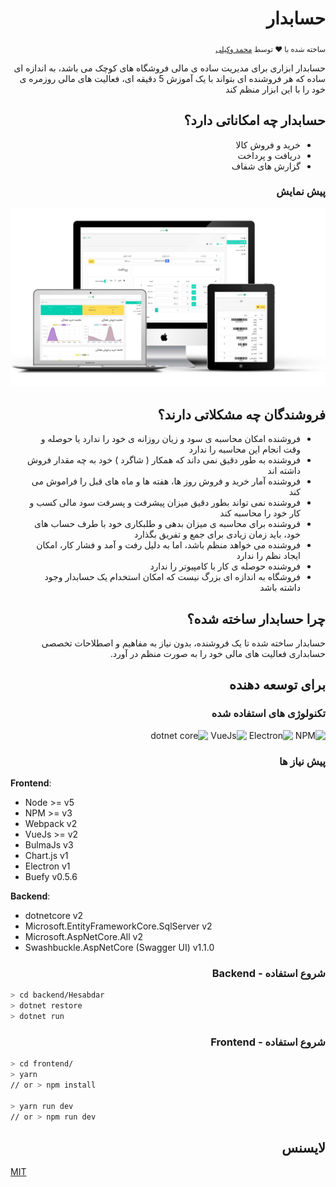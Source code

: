 <div dir="rtl">

# حسابدار

<p>
  <sub>ساخته شده با ❤︎ توسط
    <a href="https://mvakili.github.io">محمد وکیلی</a>
  </sub>
</p>

حسابدار ابزاری  برای مدیریت ساده ی مالی فروشگاه های کوچک می باشد، به اندازه ای ساده که هر فروشنده ای بتواند با یک آموزش 5 دقیقه ای، فعالیت های مالی روزمره ی خود را با این ابزار منظم کند

## حسابدار چه امکاناتی دارد؟

- خرید و فروش کالا
- دریافت و پرداخت
- گزارش های شفاف

### پیش نمایش

![Preview](screenshots/preview.jpg)

## فروشندگان چه مشکلاتی دارند؟

- فروشنده امکان محاسبه ی سود و زیان روزانه ی خود را ندارد یا حوصله و وقت انجام این محاسبه را ندارد
- فروشنده به طور دقیق نمی داند که همکار ( شاگرد ) خود به چه مقدار فروش داشته اند
- فروشنده آمار خرید و فروش روز ها، هفته ها و ماه های قبل را فراموش می کند
- فروشنده نمی تواند بطور دقیق میزان پیشرفت و پسرفت سود مالی کسب و کار خود را محاسبه کند
- فروشنده برای محاسبه ی میزان بدهی و طلبکاری خود با طرف حساب های خود، باید زمان زیادی برای جمع و تفریق بگذارد
- فروشنده می خواهد منظم باشد، اما به دلیل رفت و آمد و فشار کار، امکان ایجاد نظم را ندارد
- فروشنده حوصله ی کار با کامپیوتر را ندارد 
- فروشگاه به اندازه ای بزرگ نیست که امکان استخدام یک حسابدار وجود داشته باشد

## چرا حسابدار ساخته شده؟

حسابدار ساخته شده تا یک فروشنده، بدون نیاز به مفاهیم و اصطلاحات تخصصی حسابداری فعالیت های مالی خود را به صورت منظم در آورد.

## برای توسعه دهنده

### تکنولوژی های استفاده شده

![NPM](screenshots/npm.png)
![Electron](screenshots/electron.png)
![VueJs](screenshots/vuejs.png)
![dotnet core](screenshots/dotnetcore.png)

### پیش نیاز ها

<div dir="ltr">

**Frontend**:

- Node >= v5
- NPM >= v3
- Webpack v2
- VueJs >= v2
- BulmaJs v3
- Chart.js v1
- Electron v1
- Buefy v0.5.6

**Backend**:

- dotnetcore v2
- Microsoft.EntityFrameworkCore.SqlServer v2
- Microsoft.AspNetCore.All v2
- Swashbuckle.AspNetCore (Swagger UI) v1.1.0

<div dir="rtl">

### شروع استفاده - Backend

<div dir="ltr">

```bash
> cd backend/Hesabdar
> dotnet restore
> dotnet run
```

<div dir="rtl">

### شروع استفاده - Frontend

<div dir="ltr">

```bash
> cd frontend/
> yarn
// or > npm install

> yarn run dev
// or > npm run dev
```

<div dir="rtl">

## لایسنس

<div dir="ltr">

[MIT](https://github.com/mvakili/hesabdar/blob/dev/LICENSE)
